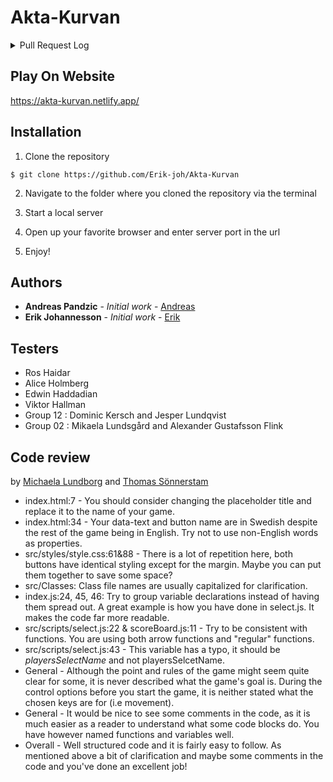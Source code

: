 # Akta-Kurvan

<details><summary>Pull Request Log</summary>
<ul>
<li>https://github.com/Erik-joh/Akta-Kurvan/pull/1</li>
<li>https://github.com/Erik-joh/Akta-Kurvan/pull/2</li>
<li>https://github.com/Erik-joh/Akta-Kurvan/pull/3</li>
<li>https://github.com/Erik-joh/Akta-Kurvan/pull/4</li>
<li>https://github.com/Erik-joh/Akta-Kurvan/pull/5</li>
<li>https://github.com/Erik-joh/Akta-Kurvan/pull/6</li>
<li>https://github.com/Erik-joh/Akta-Kurvan/pull/7</li>
<li>https://github.com/Erik-joh/Akta-Kurvan/pull/8</li>
<li>https://github.com/Erik-joh/Akta-Kurvan/pull/9</li>
<li>https://github.com/Erik-joh/Akta-Kurvan/pull/10</li>
<li>https://github.com/Erik-joh/Akta-Kurvan/pull/11</li>
<li>https://github.com/Erik-joh/Akta-Kurvan/pull/12</li>
</ul>
</details>

## Play On Website

https://akta-kurvan.netlify.app/

## Installation

1. Clone the repository

```
$ git clone https://github.com/Erik-joh/Akta-Kurvan
```

2. Navigate to the folder where you cloned the repository via the terminal

3. Start a local server

4. Open up your favorite browser and enter server port in the url

5. Enjoy!

## Authors

- **Andreas Pandzic** - _Initial work_ - [Andreas](https://github.com/APandzic)
- **Erik Johannesson** - _Initial work_ - [Erik](https://github.com/Erik-joh)

## Testers

- Ros Haidar
- Alice Holmberg
- Edwin Haddadian
- Viktor Hallman
- Group 12 : Dominic Kersch and Jesper Lundqvist
- Group 02 : Mikaela Lundsgård and Alexander Gustafsson Flink

## Code review

by [Michaela Lundborg](https://github.com/lundborgm) and [Thomas Sönnerstam](https://github.com/ThomasSonnerstam)

- index.html:7 - You should consider changing the placeholder title and replace it to the name of your game.
- index.html:34 - Your data-text and button name are in Swedish despite the rest of the game being in English. Try not to use non-English words as properties.
- src/styles/style.css:61&88 - There is a lot of repetition here, both buttons have identical styling except for the margin. Maybe you can put them together to save some space?
- src/Classes: Class file names are usually capitalized for clarification.
- index.js:24, 45, 46: Try to group variable declarations instead of having them spread out. A great example is how you have done in select.js. It makes the code far more readable.
- src/scripts/select.js:22 & scoreBoard.js:11 - Try to be consistent with functions. You are using both arrow functions and "regular" functions.
- src/scripts/select.js:43 - This variable has a typo, it should be _playersSelectName_ and not playersSelcetName.
- General - Although the point and rules of the game might seem quite clear for some, it is never described what the game's goal is. During the control options before you start the game, it is neither stated what the chosen keys are for (i.e movement).
- General - It would be nice to see some comments in the code, as it is much easier as a reader to understand what some code blocks do. You have however named functions and variables well.
- Overall - Well structured code and it is fairly easy to follow. As mentioned above a bit of clarification and maybe some comments in the code and you've done an excellent job!

